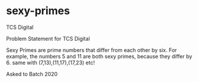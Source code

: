 # sexy-primes
TCS Digital 

Problem Statement for TCS Digital

Sexy Primes are prime numbers that differ from each other by six. 
For example, the numbers 5 and 11 are both sexy primes, because they differ by 6. same with (7,13),(11,17),(17,23) etc!

Asked to Batch 2020
